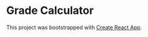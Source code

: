 # Grade Calculator

This project was bootstrapped with [Create React App](https://github.com/facebook/create-react-app).

